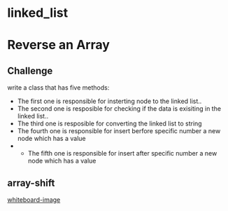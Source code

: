 # linked_list

# Reverse an Array
## Challenge
 write a class that has five methods:
* The first one is responsible for insterting node to the linked list..
* The second one is resposible for checking if the data is exisiting in the linked list..
* The third one is resposible for converting the linked list to string
* The fourth one is responsible for insert berfore specific number a new node which has a value
* * The fifth one is responsible for insert after specific number a new node which has a value

## array-shift 
[whiteboard-image](https://miro.com/app/board/o9J_lcKGuvs=/)